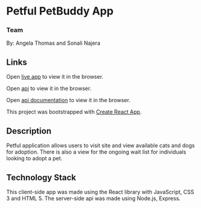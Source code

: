 # Petful PetBuddy App

### Team
By: Angela Thomas and Sonali Najera

## Links

Open [live app](https://petful-client-six.vercel.app/about) to view it in the browser.

Open [api](https://petful-petbuddy.herokuapp.com/) to view it in the browser.

Open [api documentation](https://github.com/sonalinajera/petful-server/blob/master/README.md) to view it in the browser.

This project was bootstrapped with [Create React App](https://github.com/facebook/create-react-app).

## Description 
Petful application allows users to visit site and view available cats and dogs for adoption. There is also a view for the ongoing wait list for individuals looking to adopt a pet. 

## Technology Stack
This client-side app was made using the React library with JavaScript, CSS 3 and HTML 5. 
The server-side api was made using Node.js, Express. 
